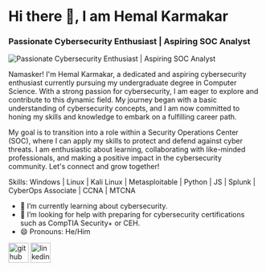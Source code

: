 # Hi there 👋, I am Hemal Karmakar
### Passionate Cybersecurity Enthusiast | Aspiring SOC Analyst
![Passionate Cybersecurity Enthusiast | Aspiring SOC Analyst](https://media.licdn.com/dms/image/D5616AQH5WlbRF3Nekg/profile-displaybackgroundimage-shrink_350_1400/0/1683433750371?e=1721865600&v=beta&t=6b6e5M5TpIBXTNSfgk1cwWr6M3zLoeYyF4GhzMcBLLg)

Namasker! I'm Hemal Karmakar, a dedicated and aspiring cybersecurity enthusiast currently pursuing my undergraduate degree in Computer Science. With a strong passion for cybersecurity, I am eager to explore and contribute to this dynamic field. My journey began with a basic understanding of cybersecurity concepts, and I am now committed to honing my skills and knowledge to embark on a fulfilling career path.

My goal is to transition into a role within a Security Operations Center (SOC), where I can apply my skills to protect and defend against cyber threats. I am enthusiastic about learning, collaborating with like-minded professionals, and making a positive impact in the cybersecurity community. Let's connect and grow together!

Skills: Windows | Linux | Kali Linux | Metasploitable | Python | JS | Splunk | CyberOps Associate | CCNA | MTCNA

- 🌱 I’m currently learning about cybersecurity. 
- 🤔 I’m looking for help with preparing for cybersecurity certifications such as CompTIA Security+ or CEH. 
- 😄 Pronouns: He/Him 


[<img src='https://cdn.jsdelivr.net/npm/simple-icons@3.0.1/icons/github.svg' alt='github' height='40'>](https://github.com/hemalkk)  [<img src='https://cdn.jsdelivr.net/npm/simple-icons@3.0.1/icons/linkedin.svg' alt='linkedin' height='40'>](https://www.linkedin.com/in/hemalkk365//)  
 

